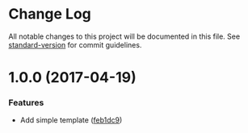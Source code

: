 # Change Log

All notable changes to this project will be documented in this file. See [standard-version](https://github.com/conventional-changelog/standard-version) for commit guidelines.

<a name="1.0.0"></a>
# 1.0.0 (2017-04-19)


### Features

* Add simple template ([feb1dc9](https://github.com/njakob/hulk/commit/feb1dc9))
